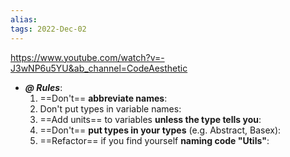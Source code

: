 ```yaml
---
alias: 
tags: 2022-Dec-02
---
```


https://www.youtube.com/watch?v=-J3wNP6u5YU&ab_channel=CodeAesthetic

- ***@ Rules***:
	1. ==Don't== **abbreviate names**: 
	2. Don't put types in variable names: 
	3. ==Add units== to variables **unless the type tells you**: 
	4. ==Don't== **put types in your types** (e.g. Abstract, Basex): 
	5. ==Refactor== if you find yourself **naming code "Utils"**: 

